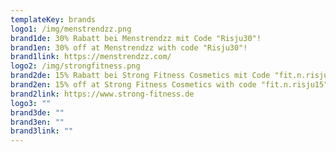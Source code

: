 ```yaml
---
templateKey: brands
logo1: /img/menstrendzz.png
brand1de: 30% Rabatt bei Menstrendzz mit Code "Risju30"!
brand1en: 30% off at Menstrendzz with code "Risju30"!
brand1link: https://menstrendzz.com/
logo2: /img/strongfitness.png
brand2de: 15% Rabatt bei Strong Fitness Cosmetics mit Code "fit.n.risju15"!
brand2en: 15% off at Strong Fitness Cosmetics with code "fit.n.risju15"!
brand2link: https://www.strong-fitness.de
logo3: ""
brand3de: ""
brand3en: ""
brand3link: ""
---
```

